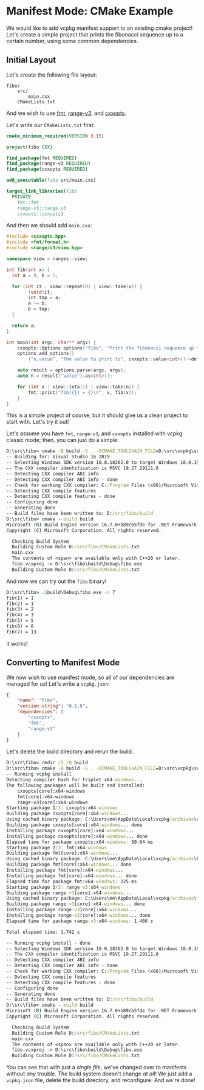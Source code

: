 # Manifest Mode: CMake Example

We would like to add vcpkg manifest support to an existing cmake project!
Let's create a simple project that prints the fibonacci sequence up to a certain number,
using some common dependencies.

## Initial Layout

Let's create the following file layout:

```no-highlight
fibo/
	src/
		main.cxx
	CMakeLists.txt
```

And we wish to use [fmt](https://github.com/fmtlib/fmt), [range-v3](https://github.com/ericniebler/range-v3),
and [cxxopts](https://github.com/jarro2783/cxxopts).

Let's write our `CMakeLists.txt` first:

```cmake
cmake_minimum_required(VERSION 3.15)

project(fibo CXX)

find_package(fmt REQUIRED)
find_package(range-v3 REQUIRED)
find_package(cxxopts REQUIRED)

add_executable(fibo src/main.cxx)

target_link_libraries(fibo
  PRIVATE
    fmt::fmt
    range-v3::range-v3
    cxxopts::cxxopts)
```

And then we should add `main.cxx`:

```cxx
#include <cxxopts.hpp>
#include <fmt/format.h>
#include <range/v3/view.hpp>

namespace view = ranges::view;

int fib(int x) {
  int a = 0, b = 1;

  for (int it : view::repeat(0) | view::take(x)) {
		(void)it;
		int tmp = a;
		a += b;
		b = tmp;
  }

  return a;
}

int main(int argc, char** argv) {
	cxxopts::Options options("fibo", "Print the fibonacci sequence up to a value 'n'");
	options.add_options()
		("n,value", "The value to print to", cxxopts::value<int>()->default_value("10"));

	auto result = options.parse(argc, argv);
	auto n = result["value"].as<int>();

	for (int x : view::iota(1) | view::take(n)) {
		fmt::print("fib({}) = {}\n", x, fib(x));
	}
}
```

This is a simple project of course, but it should give us a clean project to start with.
Let's try it out!

Let's assume you have `fmt`, `range-v3`, and `cxxopts` installed with vcpkg classic mode;
then, you can just do a simple:

```cmd
D:\src\fibo> cmake -B build -S . -DCMAKE_TOOLCHAIN_FILE=D:\src\vcpkg\scripts\buildsystems\vcpkg.cmake
-- Building for: Visual Studio 16 2019
-- Selecting Windows SDK version 10.0.18362.0 to target Windows 10.0.19041.
-- The CXX compiler identification is MSVC 19.27.29111.0
-- Detecting CXX compiler ABI info
-- Detecting CXX compiler ABI info - done
-- Check for working CXX compiler: C:/Program Files (x86)/Microsoft Visual Studio/2019/Community/VC/Tools/MSVC/14.27.29110/bin/Hostx64/x64/cl.exe - skipped
-- Detecting CXX compile features
-- Detecting CXX compile features - done
-- Configuring done
-- Generating done
-- Build files have been written to: D:/src/fibo/build
D:\src\fibo> cmake --build build
Microsoft (R) Build Engine version 16.7.0+b89cb5fde for .NET Framework
Copyright (C) Microsoft Corporation. All rights reserved.

  Checking Build System
  Building Custom Rule D:/src/fibo/CMakeLists.txt
  main.cxx
  The contents of <span> are available only with C++20 or later.
  fibo.vcxproj -> D:\src\fibo\build\Debug\fibo.exe
  Building Custom Rule D:/src/fibo/CMakeLists.txt
```

And now we can try out the `fibo` binary!

```cmd
D:\src\fibo> .\build\Debug\fibo.exe -n 7 
fib(1) = 1
fib(2) = 1
fib(3) = 2
fib(4) = 3
fib(5) = 5
fib(6) = 8
fib(7) = 13
```

it works!

## Converting to Manifest Mode

We now wish to use manifest mode, so all of our dependencies are managed for us! Let's write a `vcpkg.json`:

```json
{
	"name": "fibo",
	"version-string": "0.1.0",
	"dependencies": [
		"cxxopts",
		"fmt",
		"range-v3"
	]
}
```

Let's delete the build directory and rerun the build:

```cmd
D:\src\fibo> rmdir /S /Q build
D:\src\fibo> cmake -B build -S . -DCMAKE_TOOLCHAIN_FILE=D:\src\vcpkg\scripts\buildsystems\vcpkg.cmake
-- Running vcpkg install
Detecting compiler hash for triplet x64-windows...
The following packages will be built and installed:
    cxxopts[core]:x64-windows
    fmt[core]:x64-windows
    range-v3[core]:x64-windows
Starting package 1/3: cxxopts:x64-windows
Building package cxxopts[core]:x64-windows...
Using cached binary package: C:\Users\me\AppData\Local\vcpkg/archives\d2\d2d1e5302cdfefef2fd090d8eda84cc0c1fbe6f1.zip
Building package cxxopts[core]:x64-windows... done
Installing package cxxopts[core]:x64-windows...
Installing package cxxopts[core]:x64-windows... done
Elapsed time for package cxxopts:x64-windows: 50.64 ms
Starting package 2/3: fmt:x64-windows
Building package fmt[core]:x64-windows...
Using cached binary package: C:\Users\me\AppData\Local\vcpkg/archives\bf\bf00d5214e912d71414b545b241f54ef87fdf6e5.zip
Building package fmt[core]:x64-windows... done
Installing package fmt[core]:x64-windows...
Installing package fmt[core]:x64-windows... done
Elapsed time for package fmt:x64-windows: 225 ms
Starting package 3/3: range-v3:x64-windows
Building package range-v3[core]:x64-windows...
Using cached binary package: C:\Users\me\AppData\Local\vcpkg/archives\fe\fe2cdedef6953bf954e8ddca471bf3cc8d9b06d7.zip
Building package range-v3[core]:x64-windows... done
Installing package range-v3[core]:x64-windows...
Installing package range-v3[core]:x64-windows... done
Elapsed time for package range-v3:x64-windows: 1.466 s

Total elapsed time: 1.742 s

-- Running vcpkg install - done
-- Selecting Windows SDK version 10.0.18362.0 to target Windows 10.0.19041.
-- The CXX compiler identification is MSVC 19.27.29111.0
-- Detecting CXX compiler ABI info
-- Detecting CXX compiler ABI info - done
-- Check for working CXX compiler: C:/Program Files (x86)/Microsoft Visual Studio/2019/Community/VC/Tools/MSVC/14.27.29110/bin/Hostx64/x64/cl.exe - skipped
-- Detecting CXX compile features
-- Detecting CXX compile features - done
-- Configuring done
-- Generating done
-- Build files have been written to: D:/src/fibo/build
D:\src\fibo> cmake --build build
Microsoft (R) Build Engine version 16.7.0+b89cb5fde for .NET Framework
Copyright (C) Microsoft Corporation. All rights reserved.

  Checking Build System
  Building Custom Rule D:/src/fibo/CMakeLists.txt
  main.cxx
  The contents of <span> are available only with C++20 or later.
  fibo.vcxproj -> D:\src\fibo\build\Debug\fibo.exe
  Building Custom Rule D:/src/fibo/CMakeLists.txt
```

You can see that with just a _single file_, we've changed over to manifests without _any_ trouble.
The build system doesn't change _at all_! We just add a `vcpkg.json` file, delete the build directory,
and reconfigure. And we're done!
